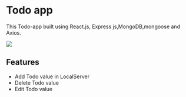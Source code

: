 <h1>Todo app</h1>
<p>This Todo-app built using React.js, Express js,MongoDB,mongoose and Axios. 
</p>
<img src="https://github.com/shibilamjad/6.2-Todo/assets/144805618/56486bb3-3d70-4c75-a60d-c7a9c97a27d5" />
<h2>Features</h2>
<ul>
  <li>Add Todo value in LocalServer</li>
  <li>Delete Todo value</li>
  <li>Edit Todo value</li>
</ul>
